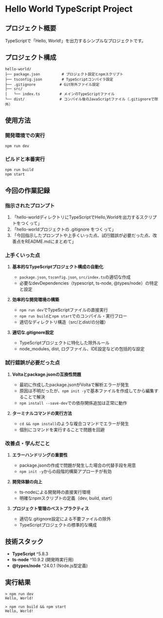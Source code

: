 # Hello World TypeScript Project

## プロジェクト概要
TypeScriptで「Hello, World!」を出力するシンプルなプロジェクトです。

## プロジェクト構成
```
hello-world/
├── package.json          # プロジェクト設定とnpmスクリプト
├── tsconfig.json         # TypeScriptコンパイラ設定
├── .gitignore           # Git除外ファイル設定
├── src/
│   └── index.ts         # メインのTypeScriptファイル
└── dist/                # コンパイル後のJavaScriptファイル（.gitignoreで除外）
```

## 使用方法

### 開発環境での実行
```bash
npm run dev
```

### ビルドと本番実行
```bash
npm run build
npm start
```

## 今回の作業記録

### 指示されたプロンプト

1. 「hello-worldディレクトリにTypeScriptでHello,Worldを出力するスクリプトをつくって」
2. 「hello-worldプロジェクトの .gitignore をつくって」
3. 「今回指示したプロンプトや上手くいった点、試行錯誤が必要だった点、改善点をREADME.mdにまとめて」

### 上手くいった点

1. **基本的なTypeScriptプロジェクト構成の自動化**
   - `package.json`, `tsconfig.json`, `src/index.ts`の適切な作成
   - 必要なdevDependencies（typescript, ts-node, @types/node）の特定と設定

2. **効率的な開発環境の構築**
   - `npm run dev`でTypeScriptファイルの直接実行
   - `npm run build`と`npm start`でのコンパイル・実行フロー
   - 適切なディレクトリ構造（src/とdist/の分離）

3. **適切な.gitignore設定**
   - TypeScriptプロジェクトに特化した除外ルール
   - node_modules, dist, ログファイル、IDE設定などの包括的な設定

### 試行錯誤が必要だった点

1. **Voltaとpackage.jsonの互換性問題**
   - 最初に作成したpackage.jsonがVoltaで解析エラーが発生
   - 原因は不明だったが、`npm init -y`で基本ファイルを作成してから編集することで解決
   - `npm install --save-dev`での依存関係追加は正常に動作

2. **ターミナルコマンドの実行方法**
   - `cd && npm install`のような複合コマンドでエラーが発生
   - 個別にコマンドを実行することで問題を回避

### 改善点・学んだこと

1. **エラーハンドリングの重要性**
   - package.jsonの作成で問題が発生した場合の代替手段を用意
   - `npm init -y`からの段階的構築アプローチが有効

2. **開発体験の向上**
   - ts-nodeによる開発時の直接実行環境
   - 明確なnpmスクリプトの定義（dev, build, start）

3. **プロジェクト管理のベストプラクティス**
   - 適切な.gitignore設定による不要ファイルの除外
   - TypeScriptプロジェクトの標準的な構成

## 技術スタック
- **TypeScript** ^5.8.3
- **ts-node** ^10.9.2 (開発時実行用)
- **@types/node** ^24.0.1 (Node.js型定義)

## 実行結果
```
> npm run dev
Hello, World!

> npm run build && npm start  
Hello, World!
```
